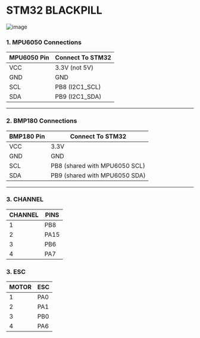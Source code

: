 # STM32 BLACKPILL
![image](https://github.com/user-attachments/assets/b69bff74-bfac-4742-854b-530741030c5f)





### 1. **MPU6050 Connections**
| MPU6050 Pin | Connect To STM32 |
|-------------|------------------|
| VCC         | 3.3V (not 5V)    |
| GND         | GND              |
| SCL         | PB8 (I2C1_SCL)   |
| SDA         | PB9 (I2C1_SDA)   |

---

### 2. **BMP180 Connections**
| BMP180 Pin  | Connect To STM32 |
|--------------|------------------|
| VCC          | 3.3V             |
| GND          | GND              |
| SCL          | PB8 (shared with MPU6050 SCL) |
| SDA          | PB9 (shared with MPU6050 SDA) |

---
### 3. **CHANNEL**

| CHANNEL        | PINS              |
|--------------|------------------|
| 1          | PB8             |
| 2          |  PA15          |
| 3          |  PB6 |
| 4          | PA7  |


### 3. **ESC**

| MOTOR        | ESC              |
|--------------|------------------|
| 1          | PA0           |
| 2          |  PA1          |
| 3          |  PB0 |
| 4          | PA6 |
